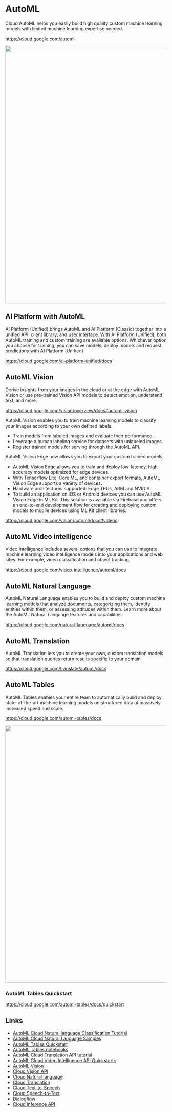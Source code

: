 # AutoML

Cloud AutoML helps you easily build high quality custom machine learning models with limited machine learning expertise needed.

https://cloud.google.com/automl

<img src="https://i0.wp.com/9to5google.com/wp-content/uploads/sites/4/2019/04/google-cloud-automl-updates.jpg" width="800">

## AI Platform with AutoML

AI Platform (Unified) brings AutoML and AI Platform (Classic) together into a unified API, client library, and user interface. With AI Platform (Unified), both AutoML training and custom training are available options. Whichever option you choose for training, you can save models, deploy models and request predictions with AI Platform (Unified)

https://cloud.google.com/ai-platform-unified/docs

## AutoML Vision

Derive insights from your images in the cloud or at the edge with AutoML Vision or use pre-trained Vision API models to detect emotion, understand text, and more.


https://cloud.google.com/vision/overview/docs#automl-vision

AutoML Vision enables you to train machine learning models to classify your images according to your own defined labels.

- Train models from labeled images and evaluate their performance.
- Leverage a human labeling service for datasets with unlabeled images.
- Register trained models for serving through the AutoML API.

AutoML Vision Edge now allows you to export your custom trained models.

- AutoML Vision Edge allows you to train and deploy low-latency, high accuracy models optimized for edge devices.
- With Tensorflow Lite, Core ML, and container export formats, AutoML Vision Edge supports a variety of devices.
- Hardware architectures supported: Edge TPUs, ARM and NVIDIA.
- To build an application on iOS or Android devices you can use AutoML Vision Edge in ML Kit. This solution is available via Firebase and offers an end-to-end development flow for creating and deploying custom models to mobile devices using ML Kit client libraries.

https://cloud.google.com/vision/automl/docs#videos

## AutoML Video intelligence

Video Intelligence includes several options that you can use to integrate machine learning video intelligence models into your applications and web sites. For example, video classification and object tracking.

https://cloud.google.com/video-intelligence/automl/docs

## AutoML Natural Language

AutoML Natural Language enables you to build and deploy custom machine learning models that analyze documents, categorizing them, identify entities within them, or assessing attitudes within them. Learn more about the AutoML Natural Language features and capabilities.

https://cloud.google.com/natural-language/automl/docs

## AutoML Translation

AutoML Translation  lets you to create your own, custom translation models so that translation queries return results specific to your domain.

https://cloud.google.com/translate/automl/docs


## AutoML Tables

AutoML Tables enables your entire team to automatically build and deploy state-of-the-art machine learning models on structured data at massively increased speed and scale.

https://cloud.google.com/automl-tables/docs

<img src="https://cloudx-bricks-prod-bucket.storage.googleapis.com/e8d92904ce53ae0d52b13ef6dd9f2fcd0dc7eba15dbae833fc6ba69fb2cc9883.svg" width="800">

### AutoML Tables Quickstart

https://cloud.google.com/automl-tables/docs/quickstart

## Links
- [AutoML Cloud Natural language Classification Tutorial](https://cloud.google.com/natural-language/automl/docs/tutorial#python)
- [AutoML Cloud Natural Language Samples](https://cloud.google.com/natural-language/automl/docs/samples)
- [AutoML Tables Quickstart](https://cloud.google.com/automl-tables/docs/quickstart)
- [AutoML Tables notebooks](https://cloud.google.com/automl-tables/docs/notebooks)
- [AutoML Cloud Translation API tutorial](https://cloud.google.com/translate/automl/docs/tutorial)
- [AutoML Cloud Video Intelligence API Quickstarts](https://cloud.google.com/video-intelligence/automl/docs/quickstart)
- [AutoML Vision](https://cloud.google.com/vision/automl/docs)
- [Cloud Vision API](https://cloud.google.com/vision/docs)
- [Cloud Natural language](https://cloud.google.com/natural-language/docs)
- [Cloud Translation](https://cloud.google.com/translate/docs)
- [Cloud Text-to-Speech](https://cloud.google.com/text-to-speech/docs)
- [Cloud Speech-to-Text](https://cloud.google.com/speech-to-text/docs)
- [Dialogflow](https://cloud.google.com/dialogflow/docs)
- [Cloud Inference API](https://cloud.google.com/inference/docs)